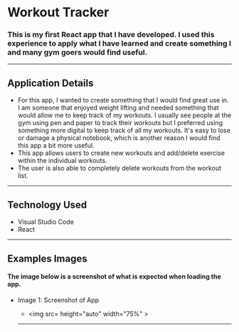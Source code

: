 # **Workout Tracker**
### This is my first React app that I have developed. I used this experience to apply what I have learned and create something I and many gym goers would find useful. 
-----
## **Application Details**
- For this app, I wanted to create something that I would find great use in. I am someone that enjoyed weight lifting and needed something that would allow me to keep track of my workouts. I usually see people at the gym using pen and paper to track their workouts but I preferred using something more digital to keep track of all my workouts. It's easy to lose or damage a physical notebook, which is another reason I would find this app a bit more useful. 
- This app allows users to create new workouts and add/delete exercise within the individual workouts. 
- The user is also able to completely delete workouts from the workout list. 
-----
## **Technology Used**
- Visual Studio Code
- React

-----
## **Examples Images**
#### The image below is a screenshot of what is expected when loading the app. 
- Image 1: Screenshot of App
  - <img src= height="auto" width="75%" >

  -----


